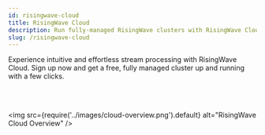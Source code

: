 ```yaml
---
id: risingwave-cloud
title: RisingWave Cloud
description: Run fully-managed RisingWave clusters with RisingWave Cloud.
slug: /risingwave-cloud
---
```


Experience intuitive and effortless stream processing with RisingWave Cloud. Sign up now and get a free, fully managed cluster up and running with a few clicks.

<defaultButton text="Sign up for RisingWave Cloud" url="https://risingwave.cloud/auth/signup/"/><lightButton text="Quickstart" cloud="quickstart"/><lightButton text="FAQ" cloud="faq"/><lightButton text="Learn more" cloud="intro"/>

<br/>
<br/>

<img
  src={require('../images/cloud-overview.png').default}
  alt="RisingWave Cloud Overview"
/>

